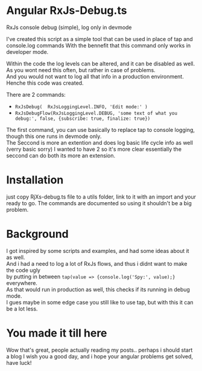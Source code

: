 # Angular RxJs-Debug.ts
RxJs console debug (simple), log only in devmode

I've created this script as a simple tool that can be used in place of tap and console.log commands
With the bennefit that this command only works in developer mode.

Within the code the log levels can be altered, and it can be disabled as well.
As you wont need this often, but rather in case of problems.  
And you would not want to log all that info in a production environment.  
Henche this code was created. 

There are 2 commands:  
 - `RxJsDebug(  RxJsLoggingLevel.INFO, 'Edit mode:' )`
 - `RxJsDebugFlow(RxJsLoggingLevel.DEBUG, 'some text of what you debug:', false, {subscribe: true, finalize: true})`

The first command, you can use basically to replace tap to console logging, though this one runs in devmode only.  
The Seccond is more an extention and does log basic life cycle info as well (verry basic sorry)
I wanted to have 2 so it's more clear essentially the seccond can do both its more an extension.


# Installation
just copy RjXs-debug.ts file to a utils folder, link to it with an import and your ready to go.
The commands are documented so using it shouldn't be a big problem.

# Background
I got inspired by some scripts and examples, and had some ideas about it as well.  
And i had a need to log a lot of RxJs flows, and thus i didnt want to make the code ugly  
by putting in between `tap(value => {console.log('Spy:', value);}` everywhere.  
As that would run in production as well, this checks if its running in debug mode.  
I gues maybe in some edge case you still like to use tap, but with this it can be a lot less.  

# You made it till here
Wow that's great, people actually reading my posts.. perhaps i should start a blog
I wish you a good day, and i hope your angular problems get solved, have luck!
